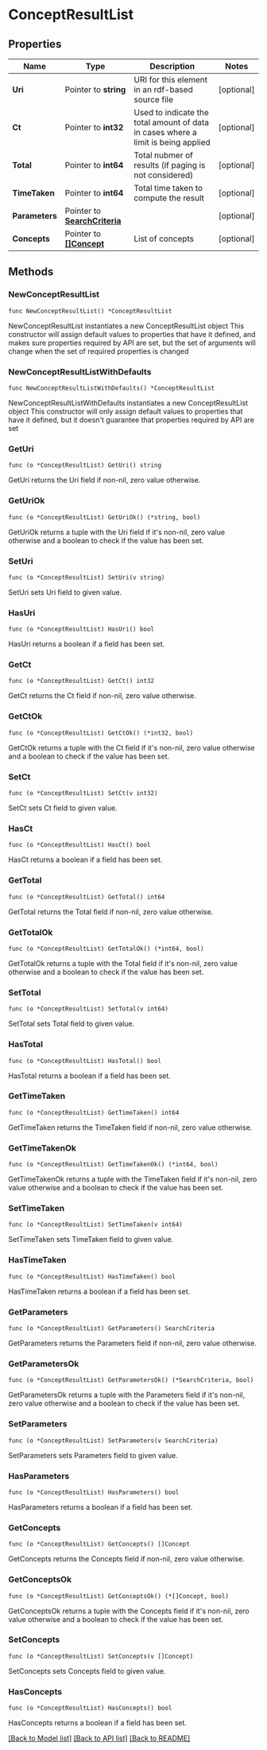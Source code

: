 # ConceptResultList

## Properties

Name | Type | Description | Notes
------------ | ------------- | ------------- | -------------
**Uri** | Pointer to **string** | URI for this element in an rdf-based source file | [optional] 
**Ct** | Pointer to **int32** | Used to indicate the total amount of data in cases where a limit is being applied | [optional] 
**Total** | Pointer to **int64** | Total nubmer of results (if paging is not considered) | [optional] 
**TimeTaken** | Pointer to **int64** | Total time taken to compute the result | [optional] 
**Parameters** | Pointer to [**SearchCriteria**](SearchCriteria.md) |  | [optional] 
**Concepts** | Pointer to [**[]Concept**](Concept.md) | List of concepts | [optional] 

## Methods

### NewConceptResultList

`func NewConceptResultList() *ConceptResultList`

NewConceptResultList instantiates a new ConceptResultList object
This constructor will assign default values to properties that have it defined,
and makes sure properties required by API are set, but the set of arguments
will change when the set of required properties is changed

### NewConceptResultListWithDefaults

`func NewConceptResultListWithDefaults() *ConceptResultList`

NewConceptResultListWithDefaults instantiates a new ConceptResultList object
This constructor will only assign default values to properties that have it defined,
but it doesn't guarantee that properties required by API are set

### GetUri

`func (o *ConceptResultList) GetUri() string`

GetUri returns the Uri field if non-nil, zero value otherwise.

### GetUriOk

`func (o *ConceptResultList) GetUriOk() (*string, bool)`

GetUriOk returns a tuple with the Uri field if it's non-nil, zero value otherwise
and a boolean to check if the value has been set.

### SetUri

`func (o *ConceptResultList) SetUri(v string)`

SetUri sets Uri field to given value.

### HasUri

`func (o *ConceptResultList) HasUri() bool`

HasUri returns a boolean if a field has been set.

### GetCt

`func (o *ConceptResultList) GetCt() int32`

GetCt returns the Ct field if non-nil, zero value otherwise.

### GetCtOk

`func (o *ConceptResultList) GetCtOk() (*int32, bool)`

GetCtOk returns a tuple with the Ct field if it's non-nil, zero value otherwise
and a boolean to check if the value has been set.

### SetCt

`func (o *ConceptResultList) SetCt(v int32)`

SetCt sets Ct field to given value.

### HasCt

`func (o *ConceptResultList) HasCt() bool`

HasCt returns a boolean if a field has been set.

### GetTotal

`func (o *ConceptResultList) GetTotal() int64`

GetTotal returns the Total field if non-nil, zero value otherwise.

### GetTotalOk

`func (o *ConceptResultList) GetTotalOk() (*int64, bool)`

GetTotalOk returns a tuple with the Total field if it's non-nil, zero value otherwise
and a boolean to check if the value has been set.

### SetTotal

`func (o *ConceptResultList) SetTotal(v int64)`

SetTotal sets Total field to given value.

### HasTotal

`func (o *ConceptResultList) HasTotal() bool`

HasTotal returns a boolean if a field has been set.

### GetTimeTaken

`func (o *ConceptResultList) GetTimeTaken() int64`

GetTimeTaken returns the TimeTaken field if non-nil, zero value otherwise.

### GetTimeTakenOk

`func (o *ConceptResultList) GetTimeTakenOk() (*int64, bool)`

GetTimeTakenOk returns a tuple with the TimeTaken field if it's non-nil, zero value otherwise
and a boolean to check if the value has been set.

### SetTimeTaken

`func (o *ConceptResultList) SetTimeTaken(v int64)`

SetTimeTaken sets TimeTaken field to given value.

### HasTimeTaken

`func (o *ConceptResultList) HasTimeTaken() bool`

HasTimeTaken returns a boolean if a field has been set.

### GetParameters

`func (o *ConceptResultList) GetParameters() SearchCriteria`

GetParameters returns the Parameters field if non-nil, zero value otherwise.

### GetParametersOk

`func (o *ConceptResultList) GetParametersOk() (*SearchCriteria, bool)`

GetParametersOk returns a tuple with the Parameters field if it's non-nil, zero value otherwise
and a boolean to check if the value has been set.

### SetParameters

`func (o *ConceptResultList) SetParameters(v SearchCriteria)`

SetParameters sets Parameters field to given value.

### HasParameters

`func (o *ConceptResultList) HasParameters() bool`

HasParameters returns a boolean if a field has been set.

### GetConcepts

`func (o *ConceptResultList) GetConcepts() []Concept`

GetConcepts returns the Concepts field if non-nil, zero value otherwise.

### GetConceptsOk

`func (o *ConceptResultList) GetConceptsOk() (*[]Concept, bool)`

GetConceptsOk returns a tuple with the Concepts field if it's non-nil, zero value otherwise
and a boolean to check if the value has been set.

### SetConcepts

`func (o *ConceptResultList) SetConcepts(v []Concept)`

SetConcepts sets Concepts field to given value.

### HasConcepts

`func (o *ConceptResultList) HasConcepts() bool`

HasConcepts returns a boolean if a field has been set.


[[Back to Model list]](../README.md#documentation-for-models) [[Back to API list]](../README.md#documentation-for-api-endpoints) [[Back to README]](../README.md)


